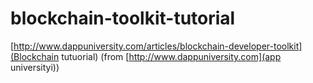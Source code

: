 # blockchain-toolkit-tutorial
[http://www.dappuniversity.com/articles/blockchain-developer-toolkit](Blockchain tutuorial) (from [http://www.dappuniversity.com](app universityi))

